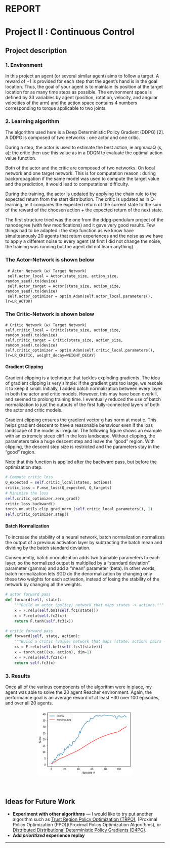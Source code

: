 # **REPORT**

# Project II : Continuous Control

## Project description

### 1. Environment

In this project an agent (or several similar agent) aims to follow a target. A reward of +1 is provided for
each step that the agent’s hand is in the goal location. Thus, the goal of your agent is to maintain its position
at the target location for as many time steps as possible.
The environment space is defined by 33 variables by agent (position, rotation, velocity, and angular velocities
of the arm) and the action space contains 4 numbers corresponding to torque applicable to two joints.

### 2. Learning algorithm

The algorithm used here is a Deep Deterministic Policy Gradient (DDPG) [2]. A DDPG is composed of two
networks : one actor and one critic.

During a step, the actor is used to estimate the best action, ie argmaxaQ (s, a); the critic then use this
value as in a DDQN to evaluate the optimal action value function.

Both of the actor and the critic are composed of two networks. On local network and one target network. This
is for computation reason : during backpropagation if the same model was used to compute the target value
and the prediction, it would lead to computational difficulty.

During the training, the actor is updated by applying the chain rule to the expected return from the start
distribution. The critic is updated as in Q-learning, ie it compares the expected return of the current state to
the sum of the reward of the choosen action + the expected return of the next state.

The first structure tried was the one from the ddpg-pendulum project of the nanodegree (with few modifications) and it gave very good results. Few things had to be adapted : the step function as we know have simulteanously 20 agents that return experiences and the noise as we have to apply a different noise to every
agent (at first I did not change the noise, the training was running but the agent did not learn anything).

### The Actor-Network is shown below

     # Actor Network (w/ Target Network)
     self.actor_local = Actor(state_size, action_size, random_seed).to(device)
     self.actor_target = Actor(state_size, action_size, random_seed).to(device)
     self.actor_optimizer = optim.Adam(self.actor_local.parameters(), lr=LR_ACTOR)
    
### The Critic-Network is shown below

    # Critic Network (w/ Target Network)
    self.critic_local = Critic(state_size, action_size, random_seed).to(device)
    self.critic_target = Critic(state_size, action_size, random_seed).to(device)
    self.critic_optimizer = optim.Adam(self.critic_local.parameters(), lr=LR_CRITIC, weight_decay=WEIGHT_DECAY)
    
    
#### Gradient Clipping

Gradient clipping is a technique that tackles exploding gradients. The idea of gradient clipping is very simple: If the gradient gets too large, we rescale it to keep it small.
Initially, I added batch normalization between every layer in both the actor and critic models. However, this may have been overkill, and seemed to prolong training time. I eventually reduced the use of batch normalization to just the outputs of the first fully-connected layers of both the actor and critic models.

Gradient clipping ensures the gradient vector g has norm at most c. This helps gradient descent to have a reasonable behaviour even if the loss landscape of the model is irregular. The following figure shows an example with an extremely steep cliff in the loss landscape. Without clipping, the parameters take a huge descent step and leave the “good” region. With clipping, the descent step size is restricted and the parameters stay in the “good” region.

Note that this function is applied after the backward pass, but before the optimization step.

```python
# Compute critic loss
Q_expected = self.critic_local(states, actions)
critic_loss = F.mse_loss(Q_expected, Q_targets)
# Minimize the loss
self.critic_optimizer.zero_grad()
critic_loss.backward()
torch.nn.utils.clip_grad_norm_(self.critic_local.parameters(), 1)
self.critic_optimizer.step()
```

#### Batch Normalization

To increase the stability of a neural network, batch normalization normalizes the output of a previous activation layer by subtracting the batch mean and dividing by the batch standard deviation.

Consequently, batch normalization adds two trainable parameters to each layer, so the normalized output is multiplied by a “standard deviation” parameter (gamma) and add a “mean” parameter (beta). In other words, batch normalization lets SGD do the denormalization by changing only these two weights for each activation, instead of losing the stability of the network by changing all the weights.

```python
# actor forward pass
def forward(self, state):
    """Build an actor (policy) network that maps states -> actions."""
    x = F.relu(self.bn1(self.fc1(state)))
    x = F.relu(self.fc2(x))
    return F.tanh(self.fc3(x))
```
```python
# critic forward pass
def forward(self, state, action):
    """Build a critic (value) network that maps (state, action) pairs -> Q-values."""
    xs = F.relu(self.bn1(self.fcs1(state)))
    x = torch.cat((xs, action), dim=1)
    x = F.relu(self.fc2(x))
    return self.fc3(x)
```


### 3. Results

Once all of the various components of the algorithm were in place, my agent was able to solve the 20 agent Reacher environment. Again, the performance goal is an average reward of at least +30 over 100 episodes, and over all 20 agents.

<p align="center">

<img src="assets/results-graph.png" width="60%" align="top-left" alt="" title="Reacher Agent" />

</p>


##### &nbsp;

## Ideas for Future Work
- **Experiment with other algorithms** &mdash; I would like to try put another algorithm such as [Trust Region Policy Optimization (TRPO)](https://arxiv.org/abs/1502.05477), [Proximal Policy Optimization (PPO)](Proximal Policy Optimization Algorithms), or [Distributed Distributional Deterministic Policy Gradients (D4PG)](https://arxiv.org/abs/1804.08617).
- **Add *prioritized* experience replay** 

---
